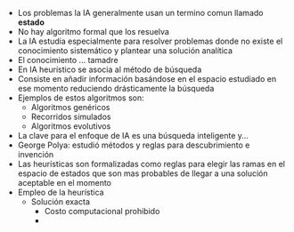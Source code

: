 * Los problemas la IA generalmente usan un termino comun llamado **estado**
* No hay algoritmo formal que los resuelva
* La IA estudia especialmente para resolver problemas donde no existe el conocimiento sistemático y plantear una solución analítica
* El conocimiento ... tamadre
* En IA heurístico se asocia al método de búsqueda
* Consiste en añadir información basándose en el espacio estudiado en ese momento reduciendo drásticamente la búsqueda
* Ejemplos de estos algoritmos son:
	* Algoritmos genéricos
	* Recorridos simulados
	* Algoritmos evolutivos
* La clave para el enfoque de IA es una búsqueda inteligente y...
* George Polya: estudió métodos y reglas para descubrimiento e invención
* Las heurísticas son formalizadas como reglas para elegir las ramas en el espacio de estados que son mas probables de llegar a una solución aceptable en el momento
* Empleo de la heurística
	* Solución exacta
		* Costo computacional prohibido
		* 